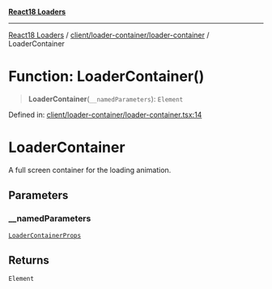 [**React18 Loaders**](../../../../README.md)

***

[React18 Loaders](../../../../modules.md) / [client/loader-container/loader-container](../README.md) / LoaderContainer

# Function: LoaderContainer()

> **LoaderContainer**(`__namedParameters`): `Element`

Defined in: [client/loader-container/loader-container.tsx:14](https://github.com/react18-tools/turborepo-template/blob/15f049b3490b4e059828906d31f43a3bb780bbbe/lib/src/client/loader-container/loader-container.tsx#L14)

# LoaderContainer
A full screen container for the loading animation.

## Parameters

### \_\_namedParameters

[`LoaderContainerProps`](../-internal-/interfaces/LoaderContainerProps.md)

## Returns

`Element`
